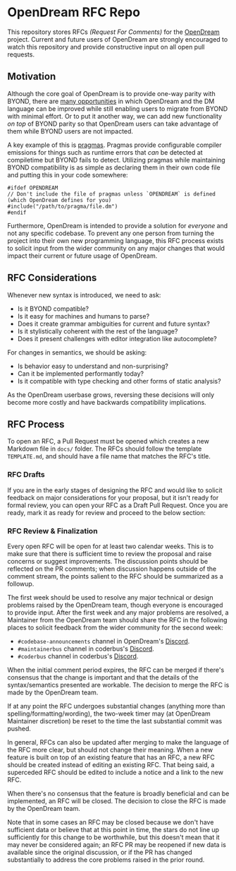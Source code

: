# OpenDream RFC Repo

This repository stores RFCs _(Request For Comments)_ for the [OpenDream](https://github.com/OpenDreamProject/OpenDream) project. Current and future users of OpenDream are strongly encouraged to watch this repository and provide constructive input on all open pull requests.

## Motivation

Although the core goal of OpenDream is to provide one-way parity with BYOND, there are [many opportunities](https://github.com/OpenDreamProject/OpenDream/wiki/Differences-Between-OpenDream-and-BYOND#enhancements) in which OpenDream and the DM language can be improved while still enabling users to migrate from BYOND with minimal effort. Or to put it another way, we can add new functionality *on top* of BYOND parity so that OpenDream users can take advantage of them while BYOND users are not impacted. 

A key example of this is [pragmas](https://github.com/OpenDreamProject/OpenDream/wiki/Pragmas---Error-Emissions). Pragmas provide configurable compiler emissions for things such as runtime errors that *can* be detected at compiletime but BYOND fails to detect. Utilizing pragmas while maintaining BYOND compatibility is as simple as declaring them in their own code file and putting this in your code somewhere:
```
#ifdef OPENDREAM
// Don't include the file of pragmas unless `OPENDREAM` is defined (which OpenDream defines for you)
#include("/path/to/pragma/file.dm")
#endif
```

Furthermore, OpenDream is intended to provide a solution for *everyone* and not any specific codebase. To prevent any one person from turning the project into their own new programming language, this RFC process exists to solicit input from the wider community on any major changes that would impact their current or future usage of OpenDream.

## RFC Considerations

Whenever new syntax is introduced, we need to ask:

- Is it BYOND compatible?
- Is it easy for machines and humans to parse?
- Does it create grammar ambiguities for current and future syntax?
- Is it stylistically coherent with the rest of the language?
- Does it present challenges with editor integration like autocomplete?

For changes in semantics, we should be asking:

- Is behavior easy to understand and non-surprising?
- Can it be implemented performantly today?
- Is it compatible with type checking and other forms of static analysis?

As the OpenDream userbase grows, reversing these decisions will only become more costly and have backwards compatibility implications.

## RFC Process

To open an RFC, a Pull Request must be opened which creates a new Markdown file in `docs/` folder. The RFCs should follow the template `TEMPLATE.md`, and should have a file name that matches the RFC's title.

### RFC Drafts
If you are in the early stages of designing the RFC and would like to solicit feedback on major considerations for your proposal, but it isn't ready for formal review, you can open your RFC as a Draft Pull Request. Once you are ready, mark it as ready for review and proceed to the below section:

### RFC Review & Finalization
Every open RFC will be open for at least two calendar weeks. This is to make sure that there is sufficient time to review the proposal and raise concerns or suggest improvements. The discussion points should be reflected on the PR comments; when discussion happens outside of the comment stream, the points salient to the RFC should be summarized as a followup.

The first week should be used to resolve any major technical or design problems raised by the OpenDream team, though everyone is encouraged to provide input. After the first week and any major problems are resolved, a Maintainer from the OpenDream team should share the RFC in the following places to solicit feedback from the wider community for the second week:
- `#codebase-announcements` channel in OpenDream's [Discord](https://discord.gg/UScStz6hnQ).
- `#maintainerbus` channel in coderbus's [Discord](https://discord.gg/Vh8TJp9).
- `#coderbus` channel in coderbus's [Discord](https://discord.gg/Vh8TJp9).

When the initial comment period expires, the RFC can be merged if there's consensus that the change is important and that the details of the syntax/semantics presented are workable. The decision to merge the RFC is made by the OpenDream team.

If at any point the RFC undergoes substantial changes (anything more than spelling/formatting/wording), the two-week timer may (at OpenDream Maintainer discretion) be reset to the time the last substantial commit was pushed.

In general, RFCs can also be updated after merging to make the language of the RFC more clear, but should not change their meaning. When a new feature is built on top of an existing feature that has an RFC, a new RFC should be created instead of editing an existing RFC. That being said, a superceded RFC should be edited to include a notice and a link to the new RFC.

When there's no consensus that the feature is broadly beneficial and can be implemented, an RFC will be closed. The decision to close the RFC is made by the OpenDream team.

Note that in some cases an RFC may be closed because we don't have sufficient data or believe that at this point in time, the stars do not line up sufficiently for this change to be worthwhile, but this doesn't mean that it may never be considered again; an RFC PR may be reopened if new data is available since the original discussion, or if the PR has changed substantially to address the core problems raised in the prior round.
